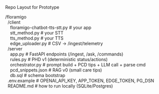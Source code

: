 Repo Layout for Prototype

/floramigo <br>
  &nbsp;&nbsp;/client<br>
  &nbsp;&nbsp;&nbsp;&nbsp;floramigo-chatbot-tts-stt.py     # your app <br>
  &nbsp;&nbsp;&nbsp;&nbsp;stt_method.py                    # your STT <br>
  &nbsp;&nbsp;&nbsp;&nbsp;tts_method.py                    # your TTS <br>
  &nbsp;&nbsp;&nbsp;&nbsp;edge_uploader.py                 # CSV → /ingest/telemetry <br>
  &nbsp;&nbsp;/server<br>
  &nbsp;&nbsp;&nbsp;&nbsp;app.py                           # FastAPI endpoints (/ingest, /ask, /commands)<br>
  &nbsp;&nbsp;&nbsp;&nbsp;rules.py                         # PHD v1 (deterministic status/actions)<br>
  &nbsp;&nbsp;&nbsp;&nbsp;orchestrator.py                  # prompt build + PCD tips + LLM call + parse cmd<br>
  &nbsp;&nbsp;&nbsp;&nbsp;pcd_snippets.json                # RAG v0 (small care tips)<br>
  &nbsp;&nbsp;&nbsp;&nbsp;db.sql                           # schema bootstrap<br>
  &nbsp;&nbsp;.env.example                       # OPENAI_API_KEY, APP_TOKEN, EDGE_TOKEN, PG_DSN<br>
  &nbsp;&nbsp;README.md                          # how to run locally (SQLite/Postgres)<br>
